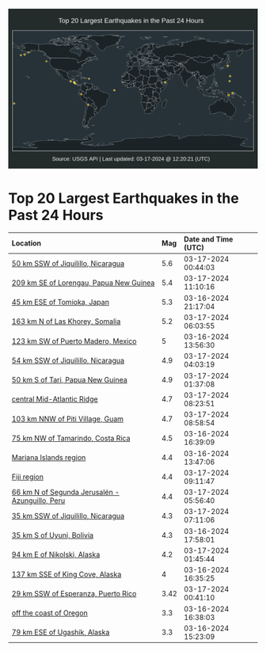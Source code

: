 ![Map](./map.png)

# Top 20 Largest Earthquakes in the Past 24 Hours

| Location | Mag | Date and Time (UTC) |
|:---|:---|:---|
| [50 km SSW of Jiquilillo, Nicaragua](https://earthquake.usgs.gov/earthquakes/eventpage/us6000mjct) | 5.6 | 03-17-2024 00:44:03 |
| [209 km SE of Lorengau, Papua New Guinea](https://earthquake.usgs.gov/earthquakes/eventpage/us6000mjfc) | 5.4 | 03-17-2024 11:10:16 |
| [45 km ESE of Tomioka, Japan](https://earthquake.usgs.gov/earthquakes/eventpage/us6000mjbp) | 5.3 | 03-16-2024 21:17:04 |
| [163 km N of Las Khorey, Somalia](https://earthquake.usgs.gov/earthquakes/eventpage/us6000mjed) | 5.2 | 03-17-2024 06:03:55 |
| [123 km SW of Puerto Madero, Mexico](https://earthquake.usgs.gov/earthquakes/eventpage/us6000mja9) | 5 | 03-16-2024 13:56:30 |
| [54 km SSW of Jiquilillo, Nicaragua](https://earthquake.usgs.gov/earthquakes/eventpage/us6000mje0) | 4.9 | 03-17-2024 04:03:19 |
| [50 km S of Tari, Papua New Guinea](https://earthquake.usgs.gov/earthquakes/eventpage/us6000mjdf) | 4.9 | 03-17-2024 01:37:08 |
| [central Mid-Atlantic Ridge](https://earthquake.usgs.gov/earthquakes/eventpage/us6000mjep) | 4.7 | 03-17-2024 08:23:51 |
| [103 km NNW of Piti Village, Guam](https://earthquake.usgs.gov/earthquakes/eventpage/us6000mjet) | 4.7 | 03-17-2024 08:58:54 |
| [75 km NW of Tamarindo, Costa Rica](https://earthquake.usgs.gov/earthquakes/eventpage/us6000mjam) | 4.5 | 03-16-2024 16:39:09 |
| [Mariana Islands region](https://earthquake.usgs.gov/earthquakes/eventpage/us6000mja7) | 4.4 | 03-16-2024 13:47:06 |
| [Fiji region](https://earthquake.usgs.gov/earthquakes/eventpage/us6000mjeu) | 4.4 | 03-17-2024 09:11:47 |
| [66 km N of Segunda Jerusalén - Azunguillo, Peru](https://earthquake.usgs.gov/earthquakes/eventpage/us6000mjeb) | 4.4 | 03-17-2024 05:56:40 |
| [35 km SSW of Jiquilillo, Nicaragua](https://earthquake.usgs.gov/earthquakes/eventpage/us6000mjef) | 4.3 | 03-17-2024 07:11:06 |
| [35 km S of Uyuni, Bolivia](https://earthquake.usgs.gov/earthquakes/eventpage/us6000mjb0) | 4.3 | 03-16-2024 17:58:01 |
| [94 km E of Nikolski, Alaska](https://earthquake.usgs.gov/earthquakes/eventpage/us6000mjdg) | 4.2 | 03-17-2024 01:45:44 |
| [137 km SSE of King Cove, Alaska](https://earthquake.usgs.gov/earthquakes/eventpage/us6000mjak) | 4 | 03-16-2024 16:35:25 |
| [29 km SSW of Esperanza, Puerto Rico](https://earthquake.usgs.gov/earthquakes/eventpage/pr71443128) | 3.42 | 03-17-2024 00:41:10 |
| [off the coast of Oregon](https://earthquake.usgs.gov/earthquakes/eventpage/us6000mjar) | 3.3 | 03-16-2024 16:38:03 |
| [79 km ESE of Ugashik, Alaska](https://earthquake.usgs.gov/earthquakes/eventpage/ak0243hxwtwx) | 3.3 | 03-16-2024 15:23:09 |
